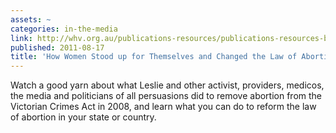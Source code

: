 ```yaml
---
assets: ~
categories: in-the-media
link: http://whv.org.au/publications-resources/publications-resources-by-topic/post/it-s-about-choice-the-victorian-abortion-law-reform-story-dvd/
published: 2011-08-17
title: 'How Women Stood up for Themselves and Changed the Law of Abortion '
---
```

Watch a good yarn about what Leslie and other activist, providers, medicos, the media and politicians of all persuasions did to remove abortion from the Victorian Crimes Act in 2008, and learn what you can do to reform the law of abortion in your state or country. 